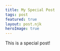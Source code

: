 ```yaml
---
title: My Special Post
tags: post
featured: true
layout: post.njk
heroImage: true
---
```

This is a special post!

